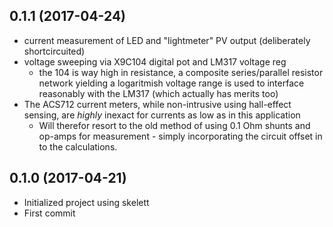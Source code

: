 ## 0.1.1 (2017-04-24) ##

* current measurement of LED and "lightmeter" PV output (deliberately 
  shortcircuited)
* voltage sweeping via X9C104 digital pot and LM317 voltage reg
   * the 104 is way high in resistance, a composite series/parallel 
     resistor network yielding a logaritmish voltage range is used to
     interface reasonably with the LM317 (which actually has merits too)
* The ACS712 current meters, while non-intrusive using hall-effect 
  sensing, are _highly_ inexact for currents as low as in this 
  application
   * Will therefor resort to the old method of using 0.1 Ohm shunts and
     op-amps for measurement - simply incorporating the circuit offset
     in to the calculations.

## 0.1.0 (2017-04-21) ##

* Initialized project using skelett
* First commit
